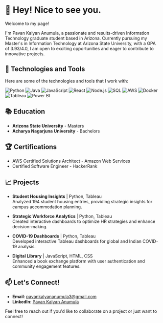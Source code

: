 # 👋 Hey! Nice to see you.

Welcome to my page!

I'm Pavan Kalyan Anumula, a passionate and results-driven Information Technology graduate student based in Arizona. Currently pursuing my Master's in Information Technology at Arizona State University, with a GPA of 3.93/4.0, I am open to exciting opportunities and eager to contribute to innovative projects.

## 🔧 Technologies and Tools
Here are some of the technologies and tools that I work with:

![Python](https://img.shields.io/badge/Python-3776AB?style=for-the-badge&logo=python&logoColor=white)
![Java](https://img.shields.io/badge/Java-007396?style=for-the-badge&logo=java&logoColor=white)
![JavaScript](https://img.shields.io/badge/JavaScript-323330?style=for-the-badge&logo=javascript&logoColor=F7DF1E)
![React](https://img.shields.io/badge/React-20232A?style=for-the-badge&logo=react&logoColor=61DAFB)
![Node.js](https://img.shields.io/badge/Node.js-339933?style=for-the-badge&logo=nodedotjs&logoColor=white)
![SQL](https://img.shields.io/badge/SQL-4479A1?style=for-the-badge&logo=postgresql&logoColor=white)
![AWS](https://img.shields.io/badge/AWS-232F3E?style=for-the-badge&logo=amazon-aws&logoColor=white)
![Docker](https://img.shields.io/badge/Docker-2496ED?style=for-the-badge&logo=docker&logoColor=white)
![Tableau](https://img.shields.io/badge/Tableau-E97627?style=for-the-badge&logo=Tableau&logoColor=white)
![Power BI](https://img.shields.io/badge/PowerBI-F2C811?style=for-the-badge&logo=Power%20BI&logoColor=white)

## 📚 Education
- **Arizona State University** - Masters 
- **Acharya Nagarjuna University** - Bachelors


## 🏆 Certifications
- AWS Certified Solutions Architect - Amazon Web Services
- Certified Software Engineer - HackerRank


## 📈 Projects
- **Student Housing Insights** | Python, Tableau  
  Analyzed 194 student housing entries, providing strategic insights for campus accommodation planning.

- **Strategic Workforce Analytics** | Python, Tableau  
  Created interactive dashboards to optimize HR strategies and enhance decision-making.

- **COVID-19 Dashboards** | Python, Tableau  
  Developed interactive Tableau dashboards for global and Indian COVID-19 analysis.

- **Digital Library** | JavaScript, HTML, CSS  
  Enhanced a book exchange platform with user authentication and community engagement features.

## 📫 Let's Connect!
- **Email**: [pavankalyananumula3@gmail.com](mailto:pavankalyananumula3@gmail.com)
- **LinkedIn**: [Pavan Kalyan Anumula](https://www.linkedin.com/in/pavan-kalyan-anumula-60967a183/)

Feel free to reach out if you'd like to collaborate on a project or just want to connect!
